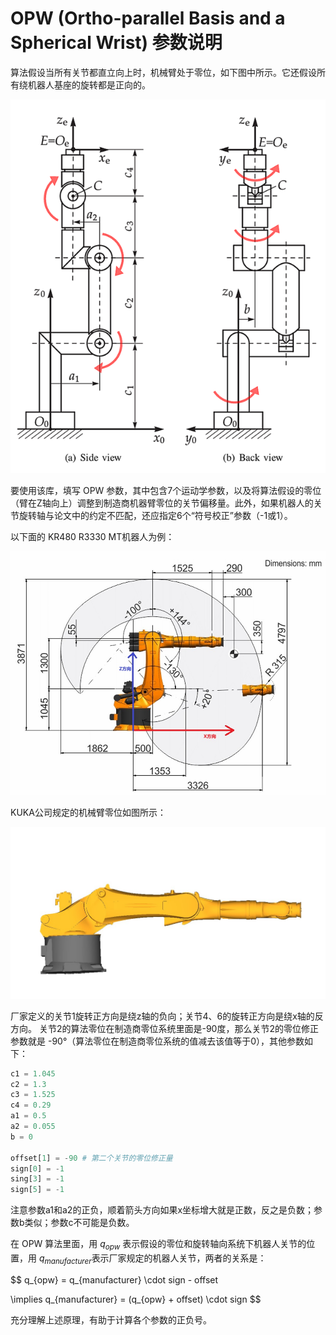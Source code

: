 
# OPW (Ortho-parallel Basis and a Spherical Wrist) 参数说明

算法假设当所有关节都直立向上时，机械臂处于零位，如下图中所示。它还假设所有绕机器人基座的旋转都是正向的。

![opw_parameters](./opw.png)

要使用该库，填写 OPW 参数，其中包含7个运动学参数，以及将算法假设的零位（臂在Z轴向上）调整到制造商机器臂零位的关节偏移量。此外，如果机器人的关节旋转轴与论文中的约定不匹配，还应指定6个“符号校正”参数（-1或1）。

以下面的 KR480 R3330 MT机器人为例：

![KR480 R3330 MT](./KR480R3330MT.jpg)

KUKA公司规定的机械臂零位如图所示：

![KR480 R3330 MT Manufacturer Zero](./KR480R3330MT_ManufactoryZeroPostions.jpg)

厂家定义的关节1旋转正方向是绕z轴的负向；关节4、6的旋转正方向是绕x轴的反方向。
关节2的算法零位在制造商零位系统里面是-90度，那么关节2的零位修正参数就是 -90°（算法零位在制造商零位系统的值减去该值等于0），其他参数如下：

```python
c1 = 1.045
c2 = 1.3
c3 = 1.525
c4 = 0.29
a1 = 0.5
a2 = 0.055
b = 0

offset[1] = -90 # 第二个关节的零位修正量
sign[0] = -1
sing[3] = -1
sign[5] = -1
```

注意参数a1和a2的正负，顺着箭头方向如果x坐标增大就是正数，反之是负数；参数b类似；参数c不可能是负数。

在 OPW 算法里面，用 $q_{opw}$ 表示假设的零位和旋转轴向系统下机器人关节的位置，用 $q_{manufacturer}$表示厂家规定的机器人关节，两者的关系是：

$$
q_{opw} = q_{manufacturer} \cdot sign - offset

\implies q_{manufacturer} = (q_{opw} + offset) \cdot sign
$$

充分理解上述原理，有助于计算各个参数的正负号。